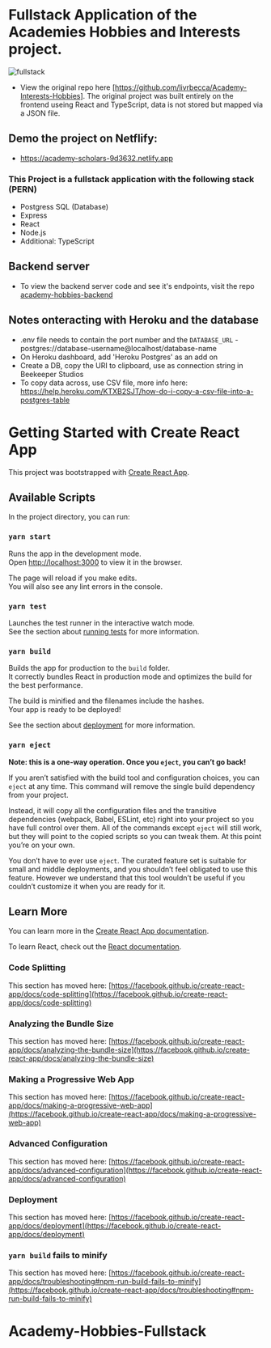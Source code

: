 # Fullstack Application of the Academies Hobbies and Interests project.
![fullstack](https://user-images.githubusercontent.com/69110329/131253861-474679c5-d95e-4e95-9b01-75259934f844.gif)
- View the original repo here [https://github.com/livrbecca/Academy-Interests-Hobbies]. The original project was built entirely on the frontend useing React and TypeScript, data is not stored but mapped via a JSON file.

## Demo the project on Netflify:
- https://academy-scholars-9d3632.netlify.app

### This Project is a fullstack application with the following stack (PERN)
- Postgress SQL (Database)
- Express
- React
- Node.js
- Additional: TypeScript

## Backend server
- To view the backend server code and see it's endpoints, visit the repo [academy-hobbies-backend](https://github.com/livrbecca/academy-hobbies-backend)

## Notes onteracting with Heroku and the database
- .env file needs to contain the port number and the ```DATABASE_URL``` - postgres://database-username@localhost/database-name
- On Heroku dashboard, add 'Heroku Postgres' as an add on
- Create a DB, copy the URI to clipboard, use as connection string in Beekeeper Studios
- To copy data across, use CSV file, more info here: https://help.heroku.com/KTXB2SJT/how-do-i-copy-a-csv-file-into-a-postgres-table

# Getting Started with Create React App

This project was bootstrapped with [Create React App](https://github.com/facebook/create-react-app).

## Available Scripts

In the project directory, you can run:

### `yarn start`

Runs the app in the development mode.\
Open [http://localhost:3000](http://localhost:3000) to view it in the browser.

The page will reload if you make edits.\
You will also see any lint errors in the console.

### `yarn test`

Launches the test runner in the interactive watch mode.\
See the section about [running tests](https://facebook.github.io/create-react-app/docs/running-tests) for more information.

### `yarn build`

Builds the app for production to the `build` folder.\
It correctly bundles React in production mode and optimizes the build for the best performance.

The build is minified and the filenames include the hashes.\
Your app is ready to be deployed!

See the section about [deployment](https://facebook.github.io/create-react-app/docs/deployment) for more information.

### `yarn eject`

**Note: this is a one-way operation. Once you `eject`, you can’t go back!**

If you aren’t satisfied with the build tool and configuration choices, you can `eject` at any time. This command will remove the single build dependency from your project.

Instead, it will copy all the configuration files and the transitive dependencies (webpack, Babel, ESLint, etc) right into your project so you have full control over them. All of the commands except `eject` will still work, but they will point to the copied scripts so you can tweak them. At this point you’re on your own.

You don’t have to ever use `eject`. The curated feature set is suitable for small and middle deployments, and you shouldn’t feel obligated to use this feature. However we understand that this tool wouldn’t be useful if you couldn’t customize it when you are ready for it.

## Learn More

You can learn more in the [Create React App documentation](https://facebook.github.io/create-react-app/docs/getting-started).

To learn React, check out the [React documentation](https://reactjs.org/).

### Code Splitting

This section has moved here: [https://facebook.github.io/create-react-app/docs/code-splitting](https://facebook.github.io/create-react-app/docs/code-splitting)

### Analyzing the Bundle Size

This section has moved here: [https://facebook.github.io/create-react-app/docs/analyzing-the-bundle-size](https://facebook.github.io/create-react-app/docs/analyzing-the-bundle-size)

### Making a Progressive Web App

This section has moved here: [https://facebook.github.io/create-react-app/docs/making-a-progressive-web-app](https://facebook.github.io/create-react-app/docs/making-a-progressive-web-app)

### Advanced Configuration

This section has moved here: [https://facebook.github.io/create-react-app/docs/advanced-configuration](https://facebook.github.io/create-react-app/docs/advanced-configuration)

### Deployment

This section has moved here: [https://facebook.github.io/create-react-app/docs/deployment](https://facebook.github.io/create-react-app/docs/deployment)

### `yarn build` fails to minify

This section has moved here: [https://facebook.github.io/create-react-app/docs/troubleshooting#npm-run-build-fails-to-minify](https://facebook.github.io/create-react-app/docs/troubleshooting#npm-run-build-fails-to-minify)
# Academy-Hobbies-Fullstack
